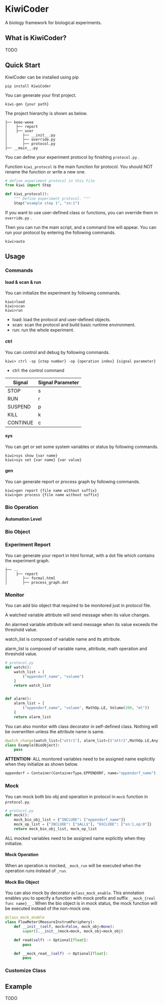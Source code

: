 # KiwiCoder
A biology framework for biological experiments.

## What is KiwiCoder?

TODO



## Quick Start

KiwiCoder can be installed using pip

```
pip install KiwiCoder
```

You can generate your first project.

```
kiwi-gen {your path}
```

The project hierarchy is shown as below.
```
├── keee-weee
│    ├── report
│    ├── user
│       ├── __init__.py
│    	├── override.py
│    	├── protocol.py
├── __main__.py
```

You can define your experiment protocol by finishing `protocol.py` .

Function `kiwi_protocol` is the main function for protocol. You should NOT rename the function or write a new one.

```python
# define experiment protocol in this file
from kiwi import Step

def kiwi_protocol():
	""" Define experiment protocol. """
	Step("example step 1", "sn:1")
```

If you want to use user-defined class or functions, you can override them in `override.py` .

Then you can run the main script, and a command line will appear. You can run your protocol by entering the following commands.

```
kiwi>auto
```



## Usage

### Commands

#### load & scan & run

You can initialize the experiment by following commands.

```
kiwi>load
kiwi>scan
kiwi>run
```

* load: load the protocol and user-defined objects.
* scan: scan the protocol and build basic runtime environment.
* run: run the whole experiment.

#### ctrl

You can control and debug by following commands.

```
kiwi> ctrl -sp {step number} -op {operation index} {signal parameter}
```

* ctrl: the control command

| Signal   | Signal Parameter |
| -------- | ---------------- |
| STOP     | s                |
| RUN      | r                |
| SUSPEND  | p                |
| KILL     | k                |
| CONTINUE | c                |

#### sys

You can get or set some system variables or status by following commands.

```
kiwi>sys show {var name}
kiwi>sys set {var name} {var value}
```

#### gen

You can generate report or process graph by following commands.

```
kiwi>gen report {file name without suffix}
kiwi>gen process {file name without suffix}
```





### Bio Operation

#### Automation Level



### Bio Object





### Experiment Report

You can generate your report in html format, with a dot file which contains the experiment graph.

```
├── ..
│    ├── report
│       ├── formal.html
│    	├── process_graph.dot
```



### Monitor

You can add bio object that required to be monitored just in protocol file.

A watched variable attribute will send message when its value changes.

An alarmed variable attribute will send message when its value exceeds the threshold value.

watch_list is composed of variable name and its attribute.

alarm_list is composed of variable name, attribute, math operation and threshold value.

```python
# protocol.py
def watch():
    watch_list = [
        ("eppendorf_name", "volume")
    ]
    return watch_list


def alarm():
    alarm_list = [
        ("eppendorf_name", "volume", MathOp.LE, Volume(200, "ml"))
    ]
    return alarm_list
```

You can also monitor with class decorator in self-defined class. Nothing will be overwritten unless the attribute name is same.

```python
@watch_change(watch_list=["attr1"], alarm_list=[("attr2",MathOp.LE,Any)])
class Example(BioObject):
	pass
```

**ATTENTION:**  ALL monitored variables need to be assigned name explicitly when they initialize as shown below.

```python
eppendorf = Container(ContainerType.EPPENDORF, name="eppendorf_name")
```



### Mock

You can mock both bio obj and operation in protocol in `mock` function in `protocol.py`.

```python
# protocol.py
def mock():
    mock_bio_obj_list = {"INCLUDE": ["eppendorf_name"]}
    mock_op_list = {"INCLUDE": ["$ALL$"], "EXCLUDE": ["sn:1,op:0"]}
    return mock_bio_obj_list, mock_op_list
```

ALL mocked variables need to be assigned name explicitly when they initialize.

#### Mock Operation

When an operation is mocked, `_mock_run` will be executed when the operation runs instead of `_run`. 

#### Mock Bio Object

You can also mock by decorator `@class_mock_enable`. This annotation enables you to specify a function with mock prefix and suffix `__mock_{real func name}__` . When the bio object is in mock status, the mock function will be executed instead of the non-mock one.

```python
@class_mock_enable
class FlowMeter(MeasureInstrumPeriphery):
    def __init__(self, mock=False, mock_obj=None):
        super().__init__(mock=mock, mock_obj=mock_obj)

    def read(self) -> Optional[float]:
        pass

    def __mock_read__(self) -> Optional[float]:
        pass
```

#### 





### Customize Class







## Example

TODO